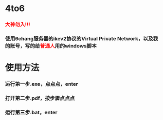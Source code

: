 # 4to6
### <font color="red">大神勿入!!!</font>

### 使用6chang服务器的ikev2协议的Virtual Private Network，以及我的账号，写的给<font color="red">普通人</font>用的windows脚本

# 使用方法

### 运行第一步.exe，点点点，enter
### 打开第二步.pdf，按步骤点点点
### 运行第三步.bat，enter